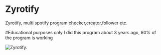 # Zyrotify
Zyrotify, multi spotify program checker,creator,follower etc.

#Educational purposes only
I did this program about 3 years ago, 80% of the program is working

![Zyrotify.](https://i.hizliresim.com/SqJAeC.png)
